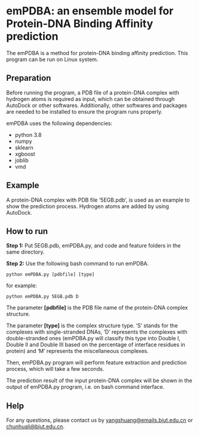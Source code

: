 # **emPDBA: an ensemble model for Protein-DNA Binding Affinity prediction**



The emPDBA is a method for protein-DNA binding affinity prediction. This program can be run on Linux system. 

## Preparation
Before running the program, a PDB file of a protein-DNA complex with hydrogen atoms is required as input, which can be obtained through AutoDock or other softwares. Additionally, other softwares and packages are needed to be installed to ensure the program runs properly. 

emPDBA uses the following dependencies:
- python 3.8
- numpy
- sklearn
- xgboost
- joblib
- vmd

## Example
A protein-DNA complex with PDB file ‘5EGB.pdb’, is used as an example to show the prediction process. Hydrogen atoms are added by using AutoDock.

## How to run
**Step 1:** Put 5EGB.pdb, emPDBA.py, and code and feature folders in the same directory.

**Step 2:** Use the following bash command to run emPDBA.
		
```
python emPDBA.py [pdbfile] [type]
```

for example:
		
```
python emPDBA.py 5EGB.pdb D
```

The parameter **[pdbfile]** is the PDB file name of the protein-DNA complex structure.

The parameter **[type]** is the complex structure type. ‘S’ stands for the complexes with single-stranded DNAs, ‘D’ represents the complexes with double-stranded ones (emPDBA.py will classify this type into Double I, Double II and Double III based on the percentage of interface residues in protein) and ‘M’ represents the miscellaneous complexes.

Then, emPDBA.py program will perform feature extraction and prediction process, which will take a few seconds.

The prediction result of the input protein-DNA complex will be shown in the output of emPDBA.py program, i.e. on bash command interface.

## Help
For any questions, please contact us by yangshuang@emails.bjut.edu.cn or chunhuali@bjut.edu.cn.
